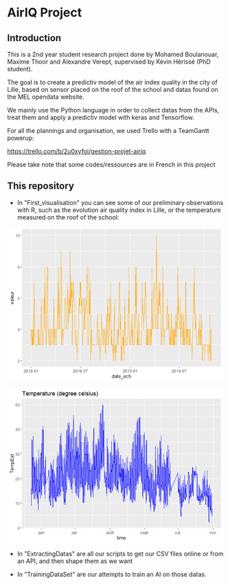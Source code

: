 # AirIQ Project

## Introduction

This is a 2nd year student research project done by Mohamed Boulanouar, Maxime Thoor and Alexandre Verept, supervised by Kévin Hérissé (PhD student).

The goal is to create a predictiv model of the air index quality in the city of Lille, based on sensor placed on the roof of the school and datas found on the MEL opendata website.

We mainly use the Python language in order to collect datas from the APIs, treat them and apply a predictiv model with keras and Tensorflow.

For all the plannings and organisation, we used Trello with a TeamGantt powerup:

https://trello.com/b/2u0xyfoi/gestion-projet-airiq



Please take note that some codes/ressources are in French in this project

## This repository

- In "First_visualisation" you can see some of our preliminary observations with R, such as the evolution air quality index in Lille, or the temperature measured on the roof of the school:

![](First_visualization/Visualisation_files/figure-gfm/unnamed-chunk-6-1.png)

![](First_visualization/Visualisation_files/figure-gfm/unnamed-chunk-10-1.png)

- In "ExtractingDatas" are all our scripts to get our CSV files online or from an API, and then shape them as we want

- In "TrainingDataSet" are our attempts to train an AI on those datas.

